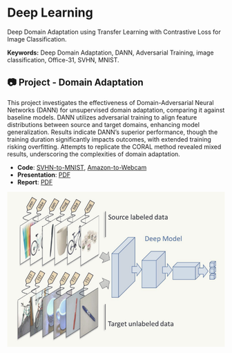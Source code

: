 # Deep Learning
Deep Domain Adaptation using Transfer Learning with Contrastive Loss for Image Classification.

**Keywords:** Deep Domain Adaptation, DANN, Adversarial Training, image classification, Office-31, SVHN, MNIST.

## 📷 Project - Domain Adaptation
This project investigates the effectiveness of Domain-Adversarial Neural Networks (DANN) for unsupervised domain adaptation, comparing it against baseline models. DANN utilizes adversarial training to align feature distributions between source and target domains, enhancing model generalization. Results indicate DANN’s superior performance, though the training duration significantly impacts outcomes, with extended training risking overfitting. Attempts to replicate the CORAL method revealed mixed results, underscoring the complexities of domain adaptation.

- **Code**: [SVHN-to-MNIST](https://github.com/FoivosM/MSc-Projects/blob/master/Deep_Learning/SVHN_to_MNIST.ipynb), [Amazon-to-Webcam](https://github.com/FoivosM/MSc-Projects/blob/master/Deep_Learning/Amazon_to_Webcam.ipynb)
- **Presentation**: [PDF](https://github.com/FoivosM/MSc-Projects/blob/master/Deep_Learning/0.Presentation.pdf)
- **Report**: [PDF](https://github.com/FoivosM/MSc-Projects/blob/master/Deep_Learning/0.Report.pdf)

![dann](../img/dann.png)